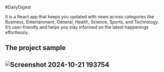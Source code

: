 #DailyDigest

It is a React app that keeps you updated with news across categories like Business, Entertainment, General, Health, Science, Sports, and Technology. It’s user-friendly and helps you stay informed on the latest happenings effortlessly. 


<h2>
  The project sample
<h2/>

![Screenshot 2024-10-21 193754](https://github.com/user-attachments/assets/c9fcd083-87b3-44c2-8baa-ffb9c0b24e04)
